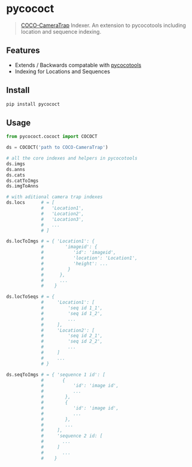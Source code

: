# pycococt

> [COCO-CameraTrap](https://github.com/microsoft/CameraTraps/blob/9384e69564a0c425b9ecdef3b050ab75a14e4413/data_management/README.md) Indexer. An extension to pycocotools including location and sequence indexing.

## Features

* Extends / Backwards compatable with [pycocotools](https://github.com/cocodataset/cocoapi/tree/master/PythonAPI/pycocotools)
* Indexing for Locations and Sequences

## Install

```sh
pip install pycococt
```

## Usage

```python
from pycococt.cococt import COCOCT

ds = COCOCT('path to COCO-CameraTrap')

# all the core indexes and helpers in pycocotools
ds.imgs
ds.anns
ds.cats
ds.catToImgs
ds.imgToAnns

# with aditional camera trap indexes
ds.locs      # = [
             #   'Location1',
             #   'Location2',
             #   'Location3',
             #   ... 
             # ]

ds.locToImgs # = { 'Location1': {
             #        'imageid': {
             #           'id': 'imageid',
             #           'location': 'Location1',
             #           'height': ... 
             #         }
             #      },
             #      ...
             #    }

ds.locToSeqs # = {
             #     'Location1': [
             #         'seq id 1_1',
             #         'seq id 1_2',
             #         ...
             #     ],
             #     'Location2': [
             #         'seq id 2_1',
             #         'seq id 2_2',
             #         ...
             #     ]
             #     ...
             # }

ds.seqToImgs # = { 'sequence 1 id': [
             #       {
             #           'id': 'image id', 
             #           ...
             #        },
             #        {
             #           'id': 'image id',
             #           ...  
             #        },
             #        ...
             #     ],
             #     'sequence 2 id: [
             #       ...
             #     ]
             #       ...
             #    }
```


